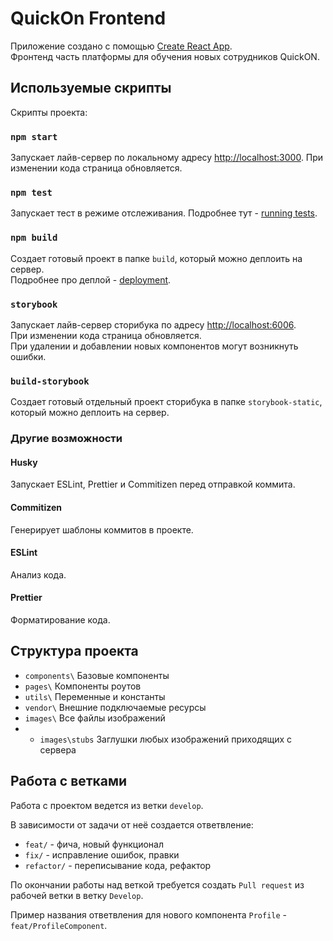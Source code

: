 # QuickOn Frontend

Приложение создано с помощью [Create React App](https://github.com/facebook/create-react-app).\
Фронтенд часть платформы для обучения новых сотрудников QuickON.

## Используемые скрипты

Скрипты проекта:

### `npm start`

Запускает лайв-сервер по локальному адресу [http://localhost:3000](http://localhost:3000).
При изменении кода страница обновляется.

### `npm test`

Запускает тест в режиме отслеживания.
Подробнее тут - [running tests](https://facebook.github.io/create-react-app/docs/running-tests).

### `npm build`

Создает готовый проект в папке `build`, который можно деплоить на сервер.\
Подробнее про деплой - [deployment](https://facebook.github.io/create-react-app/docs/deployment).

### `storybook`

Запускает лайв-сервер сторибука по адресу [http://localhost:6006](http://localhost:6006).\
При изменении кода страница обновляется.\
При удалении и добавлении новых компонентов могут возникнуть ошибки.

### `build-storybook`

Создает готовый отдельный проект сторибука в папке `storybook-static`, который можно деплоить на сервер.

### Другие возможности

#### Husky

Запускает ESLint, Prettier и Commitizen перед отправкой коммита.

#### Commitizen

Генерирует шаблоны коммитов в проекте.

#### ESLint

Анализ кода.

#### Prettier

Форматирование кода.

## Структура проекта

- `components\`
  Базовые компоненты
- `pages\`
  Компоненты роутов
- `utils\`
  Переменные и константы
- `vendor\`
  Внешние подключаемые ресурсы
- `images\`
  Все файлы изображений
- - `images\stubs`
    Заглушки любых изображений приходящих с сервера

## Работа с ветками

Работа с проектом ведется из ветки `develop`.

В зависимости от задачи от неё создается ответвление:

- `feat/` - фича, новый функционал
- `fix/` - исправление ошибок, правки
- `refactor/` - переписывание кода, рефактор

По окончании работы над веткой требуется создать `Pull request` из рабочей ветки в ветку `Develop`.

Пример названия ответвления для нового компонента `Profile` -
`feat/ProfileComponent`.
